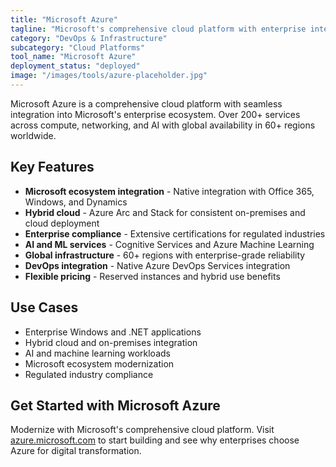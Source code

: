 ```yaml
---
title: "Microsoft Azure"
tagline: "Microsoft's comprehensive cloud platform with enterprise integration"
category: "DevOps & Infrastructure"
subcategory: "Cloud Platforms"
tool_name: "Microsoft Azure"
deployment_status: "deployed"
image: "/images/tools/azure-placeholder.jpg"
---
```

Microsoft Azure is a comprehensive cloud platform with seamless integration into Microsoft's enterprise ecosystem. Over 200+ services across compute, networking, and AI with global availability in 60+ regions worldwide.

## Key Features

- **Microsoft ecosystem integration** - Native integration with Office 365, Windows, and Dynamics
- **Hybrid cloud** - Azure Arc and Stack for consistent on-premises and cloud deployment
- **Enterprise compliance** - Extensive certifications for regulated industries
- **AI and ML services** - Cognitive Services and Azure Machine Learning
- **Global infrastructure** - 60+ regions with enterprise-grade reliability
- **DevOps integration** - Native Azure DevOps Services integration
- **Flexible pricing** - Reserved instances and hybrid use benefits

## Use Cases

- Enterprise Windows and .NET applications
- Hybrid cloud and on-premises integration
- AI and machine learning workloads
- Microsoft ecosystem modernization
- Regulated industry compliance

## Get Started with Microsoft Azure

Modernize with Microsoft's comprehensive cloud platform. Visit [azure.microsoft.com](https://azure.microsoft.com) to start building and see why enterprises choose Azure for digital transformation.

